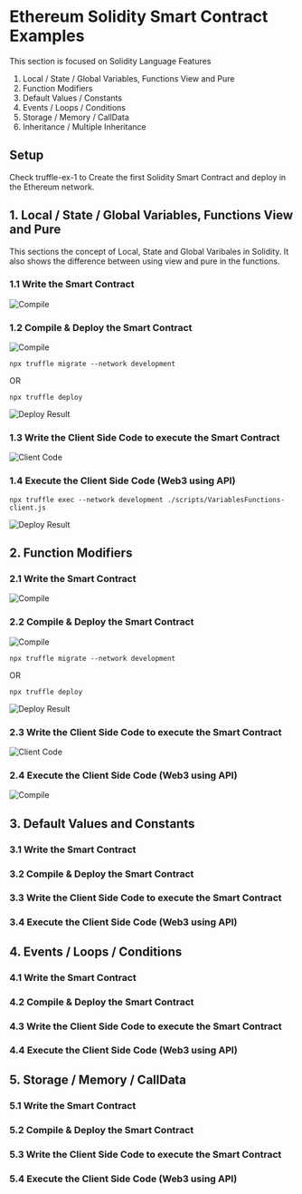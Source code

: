 # Ethereum Solidity Smart Contract Examples

This section is focused on Solidity Language Features

1. Local / State / Global Variables, Functions View and Pure
2. Function Modifiers
2. Default Values / Constants
3. Events / Loops / Conditions
4. Storage / Memory / CallData
5. Inheritance / Multiple Inheritance

## Setup

Check truffle-ex-1 to Create the first Solidity Smart Contract and deploy in the Ethereum network.

## 1. Local / State / Global Variables, Functions View and Pure

This sections the concept of Local, State and Global Varibales in Solidity. It also shows the difference between using view and pure in the functions.

### 1.1 Write the Smart Contract

![Compile](https://raw.githubusercontent.com/MetaArivu/blockchain-examples/master/images/tr-ex2-vf-contract.jpg)

### 1.2 Compile & Deploy the Smart Contract

![Compile](https://raw.githubusercontent.com/MetaArivu/blockchain-examples/master/images/tr-ex2-vf-deploy.jpg)

```shell
npx truffle migrate --network development
```
OR
```shell
npx truffle deploy
```

![Deploy Result](https://raw.githubusercontent.com/MetaArivu/blockchain-examples/master/images/tr-ex2-vf-deploy-result.jpg)

### 1.3 Write the Client Side Code to execute the Smart Contract

![Client Code](https://raw.githubusercontent.com/MetaArivu/blockchain-examples/master/images/tr-ex2-vf-client.jpg)

### 1.4 Execute the Client Side Code (Web3 using API)

```shell
npx truffle exec --network development ./scripts/VariablesFunctions-client.js
```

![Deploy Result](https://raw.githubusercontent.com/MetaArivu/blockchain-examples/master/images/tr-ex2-vf-client-result.jpg)

## 2. Function Modifiers

### 2.1 Write the Smart Contract

![Compile](https://raw.githubusercontent.com/MetaArivu/blockchain-examples/master/images/tr-ex2-fm-contract.jpg)

### 2.2 Compile & Deploy the Smart Contract

![Compile](https://raw.githubusercontent.com/MetaArivu/blockchain-examples/master/images/tr-ex2-fm-deploy.jpg)

```shell
npx truffle migrate --network development
```
OR
```shell
npx truffle deploy
```
![Deploy Result](https://raw.githubusercontent.com/MetaArivu/blockchain-examples/master/images/tr-ex2-vf-deploy-result.jpg)

### 2.3 Write the Client Side Code to execute the Smart Contract

![Client Code](https://raw.githubusercontent.com/MetaArivu/blockchain-examples/master/images/tr-ex2-vf-client.jpg)

### 2.4 Execute the Client Side Code (Web3 using API)

![Compile](https://raw.githubusercontent.com/MetaArivu/blockchain-examples/master/images/tr-ex2-fm-client-result.jpg)


## 3. Default Values and Constants

### 3.1 Write the Smart Contract
### 3.2 Compile & Deploy the Smart Contract
### 3.3 Write the Client Side Code to execute the Smart Contract
### 3.4 Execute the Client Side Code (Web3 using API)

## 4. Events / Loops / Conditions

### 4.1 Write the Smart Contract
### 4.2 Compile & Deploy the Smart Contract
### 4.3 Write the Client Side Code to execute the Smart Contract
### 4.4 Execute the Client Side Code (Web3 using API)

## 5. Storage / Memory / CallData

### 5.1 Write the Smart Contract
### 5.2 Compile & Deploy the Smart Contract
### 5.3 Write the Client Side Code to execute the Smart Contract
### 5.4 Execute the Client Side Code (Web3 using API)